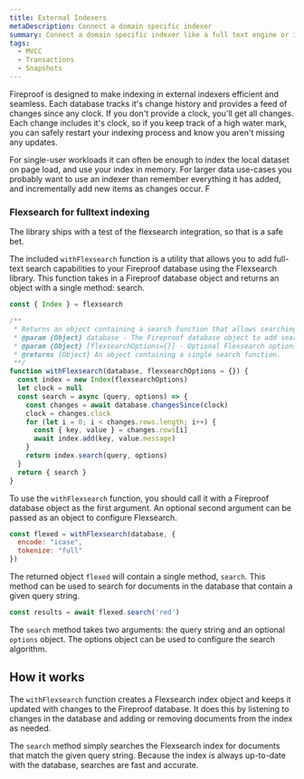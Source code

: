 ```yaml
---
title: External Indexers
metaDescription: Connect a domain specific indexer
summary: Connect a domain specific indexer like a full text engine or image classifier
tags:
  - MVCC
  - Transactions
  - Snapshots
---
```

Fireproof is designed to make indexing in external indexers efficient and seamless. Each database tracks it's change history and provides a feed of changes since any clock. If you don't provide a clock, you'll get all changes. Each change includes it's clock, so if you keep track of a high water mark, you can safely restart your indexing process and know you aren't missing any updates.

For single-user workloads it can often be enough to index the local dataset on page load, and use your index in memory. For larger data use-cases you probably want to use an indexer than remember everything it has added, and incrementally add new items as changes occur. F

### Flexsearch for fulltext indexing

The library ships with a test of the flexsearch integration, so that is a safe bet.

The included `withFlexsearch` function is a utility that allows you to add full-text search capabilities to your Fireproof database using the Flexsearch library. This function takes in a Fireproof database object and returns an object with a single method: search.

```js
const { Index } = flexsearch

/**
 * Returns an object containing a search function that allows searching a Fireproof database with * Flexsearch.
 * @param {Object} database - The Fireproof database object to add search functionality to.
 * @param {Object} [flexsearchOptions={}] - Optional Flexsearch options object.
 * @returns {Object} An object containing a single search function.
 **/
function withFlexsearch(database, flexsearchOptions = {}) {
  const index = new Index(flexsearchOptions)
  let clock = null
  const search = async (query, options) => {
    const changes = await database.changesSince(clock)
    clock = changes.clock
    for (let i = 0; i < changes.rows.length; i++) {
      const { key, value } = changes.rows[i]
      await index.add(key, value.message)
    }
    return index.search(query, options)
  }
  return { search }
}
```

To use the `withFlexsearch` function, you should call it with a Fireproof database object as the first argument. An optional second argument can be passed as an object to configure Flexsearch.

```js
const flexed = withFlexsearch(database, {
  encode: "icase",
  tokenize: "full"
})
```

The returned object `flexed` will contain a single method, `search`. This method can be used to search for documents in the database that contain a given query string.

```js
const results = await flexed.search('red')
```

The `search` method takes two arguments: the query string and an optional `options` object. The options object can be used to configure the search algorithm.

## How it works

The `withFlexsearch` function creates a Flexsearch index object and keeps it updated with changes to the Fireproof database. It does this by listening to changes in the database and adding or removing documents from the index as needed.

The `search` method simply searches the Flexsearch index for documents that match the given query string. Because the index is always up-to-date with the database, searches are fast and accurate.